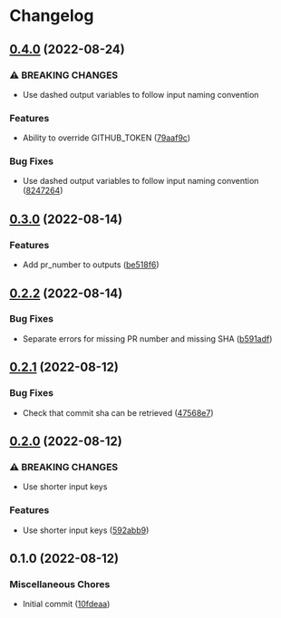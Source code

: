 # Changelog

## [0.4.0](https://github.com/jacobsvante/version-tag-docker-image/compare/v0.3.0...v0.4.0) (2022-08-24)


### ⚠ BREAKING CHANGES

* Use dashed output variables to follow input naming convention

### Features

* Ability to override GITHUB_TOKEN ([79aaf9c](https://github.com/jacobsvante/version-tag-docker-image/commit/79aaf9c275333a60cf128e8f52f63cc51817f30b))


### Bug Fixes

* Use dashed output variables to follow input naming convention ([8247264](https://github.com/jacobsvante/version-tag-docker-image/commit/8247264158f432f3639b21433fc5c7d46fa38825))

## [0.3.0](https://github.com/jacobsvante/version-tag-docker-image/compare/v0.2.2...v0.3.0) (2022-08-14)


### Features

* Add pr_number to outputs ([be518f6](https://github.com/jacobsvante/version-tag-docker-image/commit/be518f66916a88eb58215aad2c9b47561b9201be))

## [0.2.2](https://github.com/jacobsvante/version-tag-docker-image/compare/v0.2.1...v0.2.2) (2022-08-14)


### Bug Fixes

* Separate errors for missing PR number and missing SHA ([b591adf](https://github.com/jacobsvante/version-tag-docker-image/commit/b591adf6fd1c97eade4aca003d726b891186da8e))

## [0.2.1](https://github.com/jacobsvante/version-tag-docker-image/compare/v0.2.0...v0.2.1) (2022-08-12)


### Bug Fixes

* Check that commit sha can be retrieved ([47568e7](https://github.com/jacobsvante/version-tag-docker-image/commit/47568e76adf917cdefb91d39c568cb8f0e432d71))

## [0.2.0](https://github.com/jacobsvante/version-tag-docker-image/compare/v0.1.0...v0.2.0) (2022-08-12)


### ⚠ BREAKING CHANGES

* Use shorter input keys

### Features

* Use shorter input keys ([592abb9](https://github.com/jacobsvante/version-tag-docker-image/commit/592abb9c0907f2aeac7d0bf7402adf6046b61f31))

## 0.1.0 (2022-08-12)


### Miscellaneous Chores

* Initial commit ([10fdeaa](https://github.com/jacobsvante/version-tag-docker-image/commit/10fdeaa79a5407cfa39a0356f08401e7f883ac0b))
